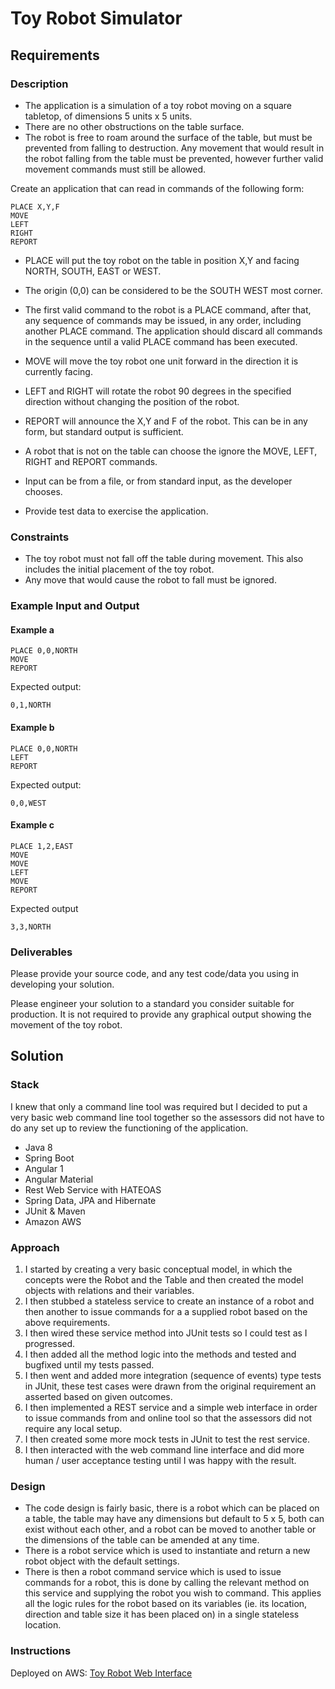 # Toy Robot Simulator

## Requirements

### Description

* The application is a simulation of a toy robot moving on a square tabletop,
  of dimensions 5 units x 5 units.
* There are no other obstructions on the table surface.
* The robot is free to roam around the surface of the table, but must be
  prevented from falling to destruction. Any movement that would result in the
  robot falling from the table must be prevented, however further valid
  movement commands must still be allowed.

Create an application that can read in commands of the following form:

    PLACE X,Y,F
    MOVE
    LEFT
    RIGHT
    REPORT

* PLACE will put the toy robot on the table in position X,Y and facing NORTH,
  SOUTH, EAST or WEST.
* The origin (0,0) can be considered to be the SOUTH WEST most corner.
* The first valid command to the robot is a PLACE command, after that, any
  sequence of commands may be issued, in any order, including another PLACE
  command. The application should discard all commands in the sequence until
  a valid PLACE command has been executed.
* MOVE will move the toy robot one unit forward in the direction it is
  currently facing.
* LEFT and RIGHT will rotate the robot 90 degrees in the specified direction
  without changing the position of the robot.
* REPORT will announce the X,Y and F of the robot. This can be in any form,
  but standard output is sufficient.

* A robot that is not on the table can choose the ignore the MOVE, LEFT, RIGHT
  and REPORT commands.
* Input can be from a file, or from standard input, as the developer chooses.
* Provide test data to exercise the application.

### Constraints

* The toy robot must not fall off the table during movement. This also
  includes the initial placement of the toy robot.
* Any move that would cause the robot to fall must be ignored.

### Example Input and Output

#### Example a

    PLACE 0,0,NORTH
    MOVE
    REPORT

Expected output:

    0,1,NORTH

#### Example b

    PLACE 0,0,NORTH
    LEFT
    REPORT

Expected output:

    0,0,WEST

#### Example c

    PLACE 1,2,EAST
    MOVE
    MOVE
    LEFT
    MOVE
    REPORT

Expected output

    3,3,NORTH

### Deliverables

Please provide your source code, and any test code/data you using in
developing your solution.

Please engineer your solution to a standard you consider suitable for
production. It is not required to provide any graphical output showing the
movement of the toy robot.

## Solution

### Stack

I knew that only a command line tool was required but I decided to put a very basic web command line tool together so the assessors did not have to do any set up to review the functioning of the application.

* Java 8
* Spring Boot
* Angular 1
* Angular Material
* Rest Web Service with HATEOAS
* Spring Data, JPA and Hibernate
* JUnit & Maven
* Amazon AWS

### Approach
1. I started by creating a very basic conceptual model, in which the concepts were the Robot and the Table and then created the model objects with relations and their variables.
2. I then stubbed a stateless service to create an instance of a robot and then another to issue commands for a a supplied robot based on the above requirements.
3. I then wired these service method into JUnit tests so I could test as I progressed.
4. I then added all the method logic into the methods and tested and bugfixed until my tests passed.
5. I then went and added more integration (sequence of events) type tests in JUnit, these test cases were drawn from the original requirement an asserted based on given outcomes.
6. I then implemented a REST service and a simple web interface in order to issue commands from and online tool so that the assessors did not require any local setup.
7. I then created some more mock tests in JUnit to test the rest service.
8. I then interacted with the web command line interface and did more human / user acceptance testing until I was happy with the result.

### Design
* The code design is fairly basic, there is a robot which can be placed on a table, the table may have any dimensions but default to 5 x 5, both can exist without each other, and a robot can be moved to another table or the dimensions of the table can be amended at any time.
* There is a robot service which is used to instantiate and return a new robot object with the default settings.
* There is then a robot command service which is used to issue commands for a robot, this is done by calling the relevant method on this service and supplying the robot you wish to command. This applies all the logic rules for the robot based on its variables (ie. its location, direction and table size it has been placed on) in a single stateless location.

### Instructions

Deployed on AWS: [Toy Robot Web Interface](http://sample-env-1.z3tsumgpxk.us-west-2.elasticbeanstalk.com/)

